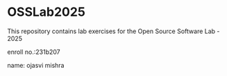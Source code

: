 # OSSLab2025

This repository contains lab exercises for the Open Source Software Lab - 2025

enroll no.:231b207 

name: ojasvi mishra

